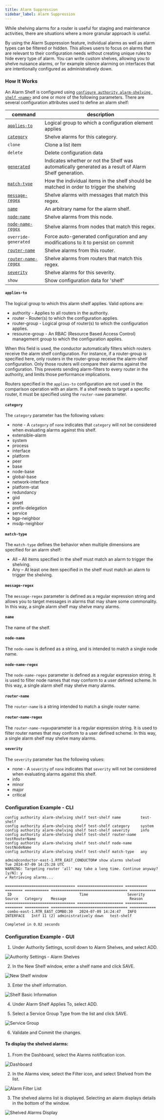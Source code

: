 ```yaml
---
title: Alarm Suppression
sidebar_label: Alarm Suppression
---
```


While shelving alarms for a router is useful for staging and maintenance activities, there are situations where a more granular approach is useful. 

By using the Alarm Suppression feature, individual alarms as well as alarm types can be filtered or hidden. This allows users to focus on alarms that are relevant to their configuration needs without creating unique rules to hide every type of alarm. You can write custom shelves, allowing you to shelve nuisance alarms, or for example silence alarming on interfaces that are intentionally configured as administratively down. 

### How It Works

An Alarm Shelf is configured using [`configure authority alarm-shelving shelf <name>`](config_command_guide.md#configure-authority-alarm-shelving-shelf) and one or more of the following parameters. There are several configuration attributes used to define an alarm shelf:

| command | description |
| ------- | ----------- |
| [`applies-to`](config_command_guide.md#configure-authority-alarm-shelving-shelf-applies-to) | Logical group to which a configuration element applies |
| [`category`](config_command_guide.md#configure-authority-alarm-shelving-shelf-category) | Shelve alarms for this category. |
| `clone` | Clone a list item |
| `delete` | Delete configuration data |
| [`generated`](config_command_guide.md#configure-authority-alarm-shelving-shelf-generated) | Indicates whether or not the Shelf was automatically generated as a result of Alarm Shelf generation. |
| [`match-type`](config_command_guide.md#configure-authority-alarm-shelving-shelf-match-type) | How the individual items in the shelf should be matched in order to trigger the shelving |
| [`message-regex`](config_command_guide.md#configure-authority-alarm-shelving-shelf-message-regex) | Shelve alarms with messages that match this regex. |
| [`name`](config_command_guide.md#configure-authority-alarm-shelving-shelf-name) | An arbitrary name for the alarm shelf. |
| [`node-name`](config_command_guide.md#configure-authority-alarm-shelving-shelf-node-name) | Shelve alarms from this node. |
| [`node-name-regex`](config_command_guide.md#configure-authority-alarm-shelving-shelf-node-name-regex) | Shelve alarms from nodes that match this regex. |
| `override-generated` | Force auto-generated configuration and any modifications to it to persist on commit |
| [`router-name`](config_command_guide.md#configure-authority-alarm-shelving-shelf-router-name) | Shelve alarms from this router. |
| [`router-name-regex`](config_command_guide.md#configure-authority-alarm-shelving-shelf-router-name-regex) | Shelve alarms from routers that match this regex. |
| [`severity`](config_command_guide.md#configure-authority-alarm-shelving-shelf-severity) | Shelve alarms for this severity. |
| `show` | Show configuration data for &#x27;shelf&#x27; |

#### `applies-to`
The logical group to which this alarm shelf applies. Valid options are:

- authority - Applies to all routers in the authority. 
- router - Router(s) to which the configuration applies.
- router-group - Logical group of router(s) to which the configuration applies.
- resource-group - An RBAC (Resource Based Access Control) management group to which the configuration applies.

When this field is used, the conductor automatically filters which routers receive the alarm shelf configuration. For instance, if a router-group is specified here, only routers in the router-group receive the alarm-shelf configuration. Only those routers will compare their alarms against the configuration. This prevents sending alarm-filters to every router in the authority, and limits those performance implications. 

Routers specified in the `applies-to` configuration are not used in the comparison operation with an alarm. If a shelf needs to target a specific router, it must be specified using the `router-name` parameter.

#### `category`
The `category` parameter has the following values:

- none - A `category` of `none` indicates that `category` will not be considered when evaluating alarms against this shelf.
- extensible-alarm
- system
- process
- interface
- platform
- peer
- base
- node-base
- global-base
- network-interface
- platform-stat
- redundancy
- giid
- asset
- prefix-delegation
- service
- bgp-neighbor
- msdp-neighbor

#### `match-type`
The `match-type` defines the behavior when multiple dimensions are specified for an alarm shelf:

- All – All items specified in the shelf must match an alarm to trigger the shelving.
- Any – At least one item specified in the shelf must match an alarm to trigger the shelving.

#### `message-regex`
The `message-regex` parameter is defined as a regular expression string and allows you to target messages in alarms that may share some commonality. In this way, a single alarm shelf may shelve many alarms.

#### `name`
The name of the shelf.

#### `node-name`
The `node-name` is defined as a string, and is intended to match a single node name.

#### `node-name-regex`
The `node-name-regex` parameter is defined as a regular expression string. It is used to filter node names that may conform to a user defined scheme. In this way, a single alarm shelf may shelve many alarms.

#### `router-name`
The `router-name` is a string intended to match a single router name.

#### `router-name-regex`
The `router-name-regex`parameter is a regular expression string. It is used to filter router names that may conform to a user defined scheme. In this way, a single alarm shelf may shelve many alarms.

#### `severity`
The `severity` parameter has the following values:

- none - A `severity` of `none` indicates that `severity` will not be considered when evaluating alarms against this shelf.
- info
- minor
- major
- critical

### Configuration Example - CLI
```
config authority alarm-shelving shelf test-shelf name         test-shelf
config authority alarm-shelving shelf test-shelf category     system
config authority alarm-shelving shelf test-shelf severity     info
config authority alarm-shelving shelf test-shelf router-name  testRouterName
config authority alarm-shelving shelf test-shelf node-name    testNodeName
config authority alarm-shelving shelf test-shelf match-type   any
```

```
admin@conductor-east-1.RTR_EAST_CONDUCTOR# show alarms shelved
Tue 2024-07-09 14:25:28 UTC
WARNING: Targeting router 'all' may take a long time. Continue anyway? [y/N]: y
✔ Retrieving alarms...

================================ ===================== ========== ======== =========== =================================== ============
 ID                               Time                  Severity   Source   Category    Message                             Reason
================================ ===================== ========== ======== =========== =================================== ============
 combo-east-1.RTR_EAST_COMBO:30   2024-07-09 14:24:47   INFO                INTERFACE   Intf 11 (2) administratively down   test-shelf

Completed in 0.02 seconds
```

### Configuration Example - GUI

1. Under Authority Settings, scroll down to Alarm Shelves, and select ADD.

 ![Authority Settings - Alarm Shelves](/img/alarm_suppression_gui1.png)

2. In the New Shelf window, enter a shelf name and click SAVE.

 ![New Shelf window](/img/alarm_suppression_gui2.png)

3. Enter the shelf information.

 ![Shelf Basic Information](/img/alarm_suppression_gui3.png)

4. Under Alarm Shelf Applies To, select ADD.

5. Select a Service Group Type from the list and click SAVE.

 ![Service Group](/img/alarm_suppression_gui3a.png)

6. Validate and Commit the changes.

#### To display the shelved alarms:

1. From the Dashboard, select the Alarms notification icon.

 ![Dashboard](/img/alarm_suppression_gui4.png)

2. In the Alarms view, select the Filter icon, and select Shelved from the list.

 ![Alarm Filter List](/img/alarm_suppression_gui5.png)

3. The shelved alarms list is displayed. Selecting an alarm displays details in the bottom of the window.

 ![Shelved Alarms Display](/img/alarm_suppression_gui6.png)



